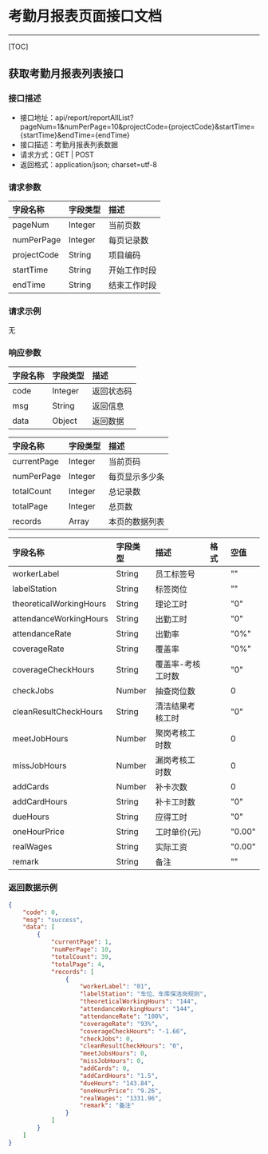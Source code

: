 # 考勤月报表页面接口文档

---

[TOC]


## 获取考勤月报表列表接口

### 接口描述

- 接口地址：api/report/reportAllList?pageNum=1&numPerPage=10&projectCode={projectCode}&startTime={startTime}&endTime={endTime}
- 接口描述：考勤月报表列表数据
- 请求方式：GET | POST
- 返回格式：application/json; charset=utf-8


### 请求参数

| 字段名称 | 字段类型 | 描述 |
| :-- | :-- | :-- |
| pageNum| Integer | 当前页数 |
| numPerPage| Integer| 每页记录数 |
| projectCode| String| 项目编码 |
| startTime| String| 开始工作时段 |
| endTime| String| 结束工作时段 |

### 请求示例

无

### 响应参数


| 字段名称 | 字段类型 | 描述 |
| :-- | :-- | :-- |
| code | Integer | 返回状态码 |
| msg | String | 返回信息 |
| data | Object | 返回数据 |

| 字段名称 | 字段类型 | 描述 |
| :-- | :-- | :-- |
| currentPage | Integer | 当前页码 |
| numPerPage | Integer | 每页显示多少条 |
| totalCount | Integer | 总记录数 |
| totalPage | Integer | 总页数 |
| records | Array | 本页的数据列表 |

| 字段名称 | 字段类型 | 描述 | 格式 | 空值 |
| :-- | :-- | :-- | :-- | :-- |
| workerLabel | String | 员工标签号 || "" |
| labelStation | String | 标签岗位 || "" |
| theoreticalWorkingHours | String | 理论工时 || "0" |
| attendanceWorkingHours | String | 出勤工时 || "0" |
| attendanceRate | String | 出勤率 || "0%" |
| coverageRate | String | 覆盖率 || "0%" |
| coverageCheckHours | String | 覆盖率-考核工时数 || "0" |
| checkJobs | Number | 抽查岗位数 || 0 |
| cleanResultCheckHours | String | 清洁结果考核工时 || "0" |
| meetJobHours | Number | 聚岗考核工时数 || 0 |
| missJobHours | Number | 漏岗考核工时数 || 0 |
| addCards | Number | 补卡次数 || 0 |
| addCardHours | String | 补卡工时数 || "0" |
| dueHours | String | 应得工时 || "0" |
| oneHourPrice | String | 工时单价(元) || "0.00" |
| realWages | String | 实际工资 || "0.00" |
| remark | String | 备注 || "" |


### 返回数据示例

```json
{
    "code": 0,
    "msg": "success",
    "data": [
        {
            "currentPage": 1,
            "numPerPage": 10,
            "totalCount": 39,
            "totalPage": 4,
            "records": [
                {
                    "workerLabel": "01",
                    "labelStation": "车位、车库保洁岗规则",
                    "theoreticalWorkingHours": "144",
                    "attendanceWorkingHours": "144",
                    "attendanceRate": "100%",
                    "coverageRate": "93%",
                    "coverageCheckHours": "-1.66",
                    "checkJobs": 0,
                    "cleanResultCheckHours": "0",
                    "meetJobsHours": 0,
                    "missJobHours": 0,
                    "addCards": 0,
                    "addCardHours": "1.5",
                    "dueHours": "143.84",
                    "oneHourPrice": "9.26",
                    "realWages": "1331.96",
                    "remark": "备注"
                }
            ]
        }
    ]
}
```


